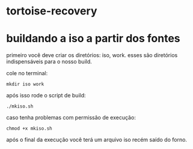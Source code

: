 # tortoise-recovery

# buildando a iso a partir dos fontes

primeiro você deve criar os diretórios: iso, work.
esses são diretórios indispensáveis para o nosso build.

cole no terminal:

	mkdir iso work

após isso rode o script de build:

	./mkiso.sh

caso tenha problemas com permissão de execução:

	chmod +x mkiso.sh

após o final da execução você terá um arquivo iso recém
saído do forno.
